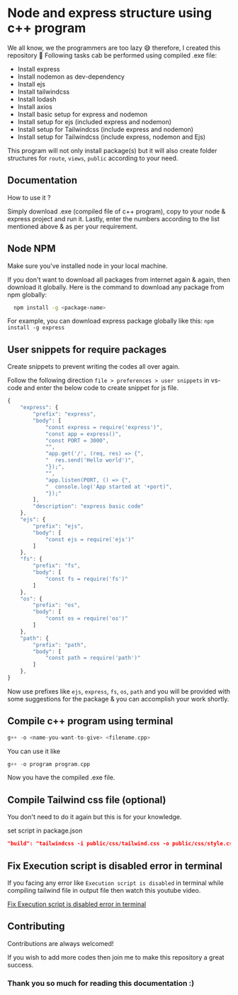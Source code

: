 

# Node and express structure using c++ program

We all know, we the programmers are too lazy :sweat_smile: therefore, I created this repository :star_struck:
Following tasks cab be performed using compiled .exe file:

- Install express
- Install nodemon as dev-dependency
- Install ejs
- Install tailwindcss
- Install lodash
- Install axios
- Install basic setup for express and nodemon
- Install setup for ejs (included express and nodemon)
- Install setup for Tailwindcss (include express and nodemon)
- Install setup for Tailwindcss (include express, nodemon and Ejs)

This program will not only install package(s) but it will also create folder structures for `route`, `views`, `public` according to your need.


## Documentation

How to use it ?

Simply download .exe (compiled file of c++ program), copy to your node & express project and run it. Lastly, enter the numbers according to the list mentioned above & as per your requirement.

## Node NPM

Make sure you've installed node in your local machine.

If you don't want to download all packages from internet again & again, then download it globally. Here is the command to download any package from npm globally:


```bash
  npm install -g <package-name>
```
For example, you can download express package globally like this: `npm install -g express`

## User snippets for require packages

Create snippets to prevent writing the codes all over again.

Follow the following direction `file > preferences > user snippets` in vs-code and enter the below code to create snippet for js file.

```javascript
{
	"express": {
		"prefix": "express",
		"body": [
			"const express = require('express')",
			"const app = express()",
			"const PORT = 3000",
			"",
			"app.get('/', (req, res) => {",
			"  res.send('Hello world')",
			"});",
			"",
			"app.listen(PORT, () => {",
			"  console.log('App started at '+port)",
			"});"
		],
		"description": "express basic code"
	},
	"ejs": {
		"prefix": "ejs",
		"body": [
			"const ejs = require('ejs')"
		]
	},
	"fs": {
		"prefix": "fs",
		"body": [
			"const fs = require('fs')"
		]
	},
	"os": {
		"prefix": "os",
		"body": [
			"const os = require('os')"
		]
	},
	"path": {
		"prefix": "path",
		"body": [
			"const path = require('path')"
		]
	},
}
```
Now use prefixes like `ejs`, `express`, `fs`, `os`, `path` and you will be provided with some suggestions for the package & you can accomplish your work shortly.

## Compile c++ program using terminal

```c++
g++ -o <name-you-want-to-give> <filename.cpp>
```
You can use it like
```c++
g++ -o program program.cpp
```
Now you have the compiled .exe file.

## Compile Tailwind css file (optional)

You don't need to do it again but this is for your knowledge.

set script in package.json
```json
"build": "tailwindcss -i public/css/tailwind.css -o public/css/style.css"
```

## Fix Execution script is disabled error in terminal

If you facing any error like `Execution script is disabled` in terminal while compiling tailwind file in output file then watch this youtube video.

[Fix Execution script is disabled error in terminal](https://www.youtube.com/watch?v=mioNcXz06FQ&ab_channel=MDTechVideos)


## Contributing

Contributions are always welcomed!

If you wish to add more codes then join me to make this repository a great success.


### Thank you so much for reading this documentation :)
